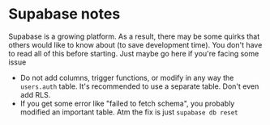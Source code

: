 # Supabase notes

Supabase is a growing platform. As a result, there may be some quirks that others would like to know about (to save development time). You don't have to read all of this before starting. Just maybe go here if you're facing some issue

- Do not add columns, trigger functions, or modify in any way the `users.auth` table. It's recommended to use a separate table. Don't even add RLS.
- If you get some error like "failed to fetch schema", you probably modified an important table. Atm the fix is just `supabase db reset`